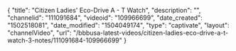 {
    "title": "Citizen Ladies' Eco-Drive A - T Watch",
    "description": "",
    "channelid": "111091684",
    "videoid": "109966699",
    "date_created": "1502518081",
    "date_modified": "1504049174",
    "type": "captivate",
    "layout": "channelVideo",
    "url": "\/bbbusa-latest-videos\/citizen-ladies-eco-drive-a-t-watch-3-notes\/111091684-109966699"
}